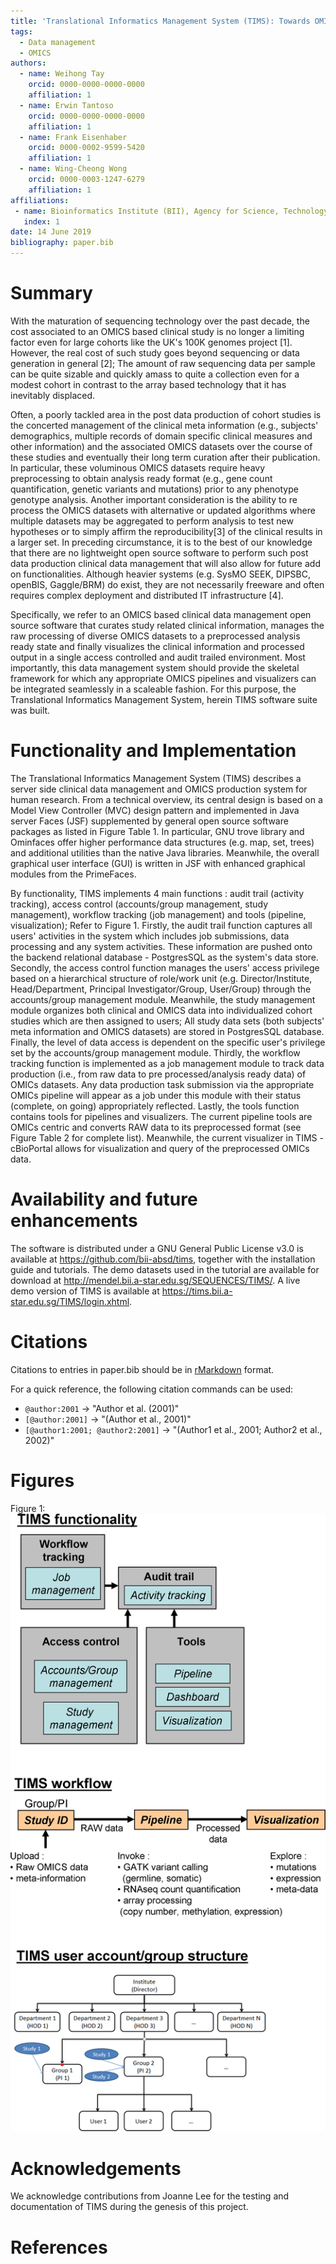 ```yaml
---
title: 'Translational Informatics Management System (TIMS): Towards OMICS based clinical data management for long term curation of clinical studies'
tags:
  - Data management
  - OMICS
authors:
  - name: Weihong Tay
    orcid: 0000-0000-0000-0000
    affiliation: 1
  - name: Erwin Tantoso
    orcid: 0000-0000-0000-0000
    affiliation: 1
  - name: Frank Eisenhaber
    orcid: 0000-0002-9599-5420
    affiliation: 1
  - name: Wing-Cheong Wong
    orcid: 0000-0003-1247-6279
    affiliation: 1
affiliations:
 - name: Bioinformatics Institute (BII), Agency for Science, Technology and Research  (A*STAR), 30 Biopolis Street, #07-01, Matrix, Singapore 138671
   index: 1
date: 14 June 2019
bibliography: paper.bib
---
```


# Summary

With the maturation of sequencing technology over the past decade, the cost  associated to an OMICS based clinical study is no longer a limiting factor even for large cohorts like the UK's 100K genomes project [1]. However, the real cost of such study goes beyond sequencing or data generation in general [2]; The amount of raw sequencing data per sample can be quite sizable and quickly amass to quite a collection even for a modest cohort in contrast to the array based technology that it has inevitably displaced.

Often, a poorly tackled area in the post data production of cohort studies is the concerted management of the clinical meta information (e.g., subjects' demographics, multiple records of domain specific clinical measures and other information) and the associated OMICS datasets over the course of these studies and eventually their long term curation after their publication. In particular, these voluminous OMICS datasets require heavy preprocessing to obtain analysis ready format (e.g., gene count quantification, genetic variants and mutations) prior to any phenotype genotype analysis. Another important consideration is the ability to re process the OMICS datasets with alternative or updated algorithms where multiple datasets may be aggregated to perform analysis to test new hypotheses or to simply affirm the reproducibility[3] of the clinical results in a larger set. In preceding circumstance, it is to the best of our knowledge that there are no lightweight open source software to perform such post data production clinical data management that will also allow for  future add on functionalities. Although heavier systems (e.g. SysMO SEEK, DIPSBC, openBIS, Gaggle/BRM) do exist, they are not necessarily freeware and often requires complex deployment and distributed IT infrastructure [4].

Specifically, we refer to an OMICS based clinical data management open source software that curates study related clinical information, manages the raw processing of diverse OMICS datasets to a preprocessed analysis ready state and finally visualizes the clinical information and processed output in a single access controlled and audit trailed environment. Most importantly, this data management system should provide the skeletal framework for which any appropriate OMICS pipelines and visualizers can be integrated seamlessly in a scaleable fashion. For this purpose, the Translational Informatics Management System, herein TIMS software suite was built.

# Functionality and Implementation

The Translational Informatics Management System (TIMS) describes a server side clinical data management and OMICS production system for human research. From a technical overview, its central design is based on a Model View Controller (MVC) design pattern and implemented in Java server Faces (JSF) supplemented by general open source software packages as listed in Figure Table 1. In particular, GNU trove library and Ominfaces offer higher performance data structures (e.g. map, set, trees) and additional utilities than the native Java libraries. Meanwhile, the overall graphical user interface (GUI) is written in JSF with enhanced graphical modules from the PrimeFaces.

By functionality, TIMS implements 4 main functions : audit trail (activity tracking), access control (accounts/group management, study management),  workflow tracking (job management) and tools (pipeline, visualization); Refer to Figure 1. Firstly, the audit trail function captures all users' activities in the system which includes job submissions, data processing and any system activities. These information are pushed onto the backend relational database - PostgresSQL as the system's data store. Secondly, the access control function manages the users' access privilege based on a hierarchical structure of role/work unit (e.g. Director/Institute, Head/Department, Principal Investigator/Group, User/Group) through the accounts/group management module. Meanwhile, the study management module organizes both clinical and OMICS data into individualized cohort studies which are then assigned to users; All study data sets (both subjects' meta information and OMICS datasets) are stored in PostgresSQL database. Finally, the level of data access is dependent on the specific user's privilege set by the accounts/group management module. Thirdly, the workflow tracking function is implemented as a job management module to track data production (i.e., from raw data to pre processed/analysis ready data) of OMICs datasets. Any data production task submission via the appropriate OMICs pipeline will appear as a job under this module with their status (complete, on going) appropriately reflected. Lastly, the tools function contains tools for pipelines and visualizers. The current pipeline tools are OMICs centric and converts RAW data to its preprocessed format (see Figure Table 2 for complete list). Meanwhile, the current visualizer in TIMS - cBioPortal allows for visualization and query of the preprocessed OMICs data.

# Availability and future enhancements

The software is distributed under a GNU General Public License v3.0 is available at https://github.com/bii-absd/tims, together with the installation guide and tutorials. The demo datasets used in the tutorial are available for download at http://mendel.bii.a-star.edu.sg/SEQUENCES/TIMS/. A live demo version of TIMS is available at https://tims.bii.a-star.edu.sg/TIMS/login.xhtml.

# Citations

Citations to entries in paper.bib should be in
[rMarkdown](http://rmarkdown.rstudio.com/authoring_bibliographies_and_citations.html)
format.

For a quick reference, the following citation commands can be used:
- `@author:2001`  ->  "Author et al. (2001)"
- `[@author:2001]` -> "(Author et al., 2001)"
- `[@author1:2001; @author2:2001]` -> "(Author1 et al., 2001; Author2 et al., 2002)"

# Figures

Figure 1: ![TIMS functionality, workflow and user/group structure.](TIMS-figure.png)

# Acknowledgements

We acknowledge contributions from Joanne Lee for the testing and documentation of TIMS during the genesis of this project.

# References